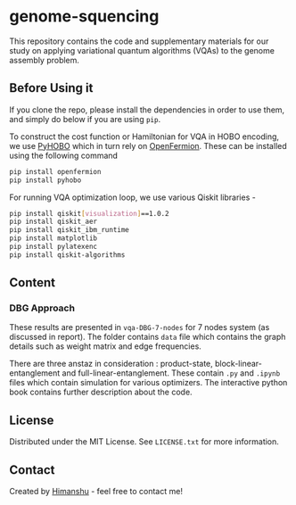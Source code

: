 # genome-squencing

This repository contains the code and supplementary materials for our study on applying variational quantum algorithms (VQAs) to the genome assembly problem.

## Before Using it

If you clone the repo, please install the dependencies in order to use them, and simply do below if you are using `pip`.

To construct the cost function or Hamiltonian for VQA in HOBO encoding, we use [PyHOBO](https://github.com/Manolin-git/pyhobo) which in turn rely on [OpenFermion](https://quantumai.google/openfermion). These can be installed using the following command

```bash
pip install openfermion
pip install pyhobo
```

For running VQA optimization loop, we use various Qiskit libraries -

```bash
pip install qiskit[visualization]==1.0.2
pip install qiskit_aer
pip install qiskit_ibm_runtime
pip install matplotlib
pip install pylatexenc
pip install qiskit-algorithms
```

## Content

### DBG Approach

These results are presented in `vqa-DBG-7-nodes` for 7 nodes system (as discussed in report). The folder contains `data` file which contains the graph details such as weight matrix and edge frequencies.

There are three anstaz in consideration : product-state, block-linear-entanglement and full-linear-entanglement. These contain `.py` and `.ipynb` files which contain simulation for various optimizers. The interactive python book contains further description about the code.

<!-- LICENSE -->

## License

Distributed under the MIT License. See `LICENSE.txt` for more information.

## Contact

Created by [Himanshu](mailto:himanshu.sahu@partner.ibm.com) - feel free to contact me!

